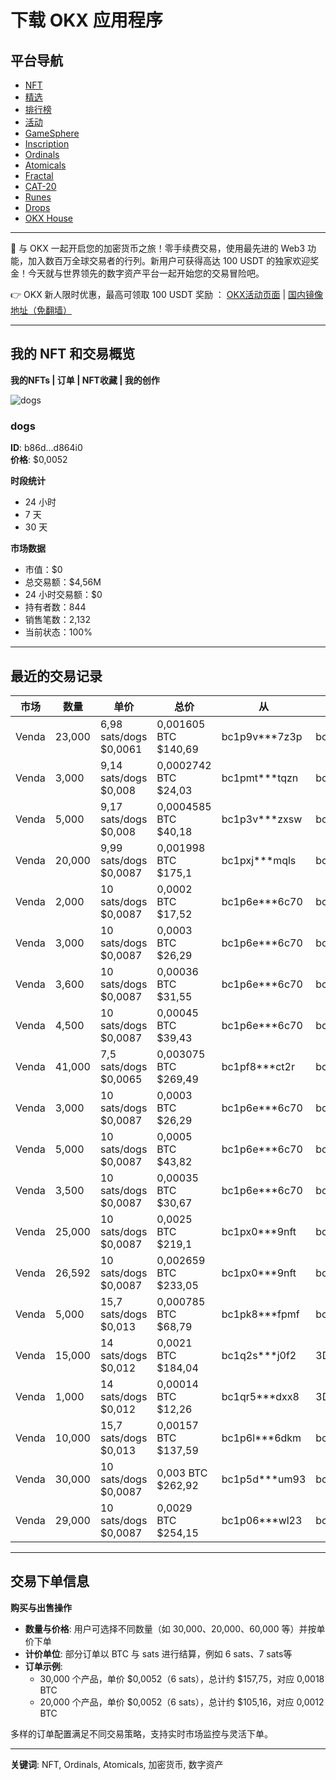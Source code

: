 # 下载 OKX 应用程序

## 平台导航

- [NFT](https://bit.ly/OKXe)
- [精选](https://bit.ly/OKXe)
- [排行榜](https://bit.ly/OKXe)
- [活动](https://bit.ly/OKXe)
- [GameSphere](https://bit.ly/OKXe)
- [Inscription](https://bit.ly/OKXe)
- [Ordinals](https://bit.ly/OKXe)
- [Atomicals](https://bit.ly/OKXe)
- [Fractal](https://bit.ly/OKXe)
- [CAT-20](https://bit.ly/OKXe)
- [Runes](https://bit.ly/OKXe)
- [Drops](https://bit.ly/OKXe)
- [OKX House](https://bit.ly/OKXe)

---

🚀 与 OKX 一起开启您的加密货币之旅！零手续费交易，使用最先进的 Web3 功能，加入数百万全球交易者的行列。新用户可获得高达 100 USDT 的独家欢迎奖金！今天就与世界领先的数字资产平台一起开始您的交易冒险吧。

👉 OKX 新人限时优惠，最高可领取 100 USDT 奖励 ： [OKX活动页面](https://bit.ly/OKXe) | [国内镜像地址（免翻墙）](https://bit.ly/OKXe)

---

## 我的 NFT 和交易概览

**我的NFTs | 订单 | NFT收藏 | 我的创作**

![dogs](https://www.jmhbdh.com/wp-content/img/9983741899.webp)

### dogs  
**ID**: b86d...d864i0  
**价格**: $0,0052  

**时段统计**  
- 24 小时  
- 7 天  
- 30 天  

**市场数据**  
- 市值：$0  
- 总交易额：$4,56M  
- 24 小时交易额：$0  
- 持有者数：844  
- 销售笔数：2,132  
- 当前状态：100%

---

## 最近的交易记录

| 市场    | 数量    | 单价                      | 总价                          | 从                | 到                | 时间                   |
| ------- | ------- | ------------------------- | ----------------------------- | ----------------- | ----------------- | ---------------------- |
| Venda   | 23,000  | 6,98 sats/dogs $0,0061     | 0,001605 BTC $140,69          | bc1p9v***7z3p     | bc1pms***2xm6     | 03/02/2025, 12:57       |
| Venda   | 3,000   | 9,14 sats/dogs $0,008      | 0,0002742 BTC $24,03          | bc1pmt***tqzn     | bc1pms***2xm6     | 30/01/2025, 12:14       |
| Venda   | 5,000   | 9,17 sats/dogs $0,008      | 0,0004585 BTC $40,18          | bc1p3v***zxsw     | bc1pfmrd3***hcpd   | 10/01/2025, 09:38       |
| Venda   | 20,000  | 9,99 sats/dogs $0,0087     | 0,001998 BTC $175,1           | bc1pxj***mqls     | bc1p22***ytca     | 14/12/2024, 13:03       |
| Venda   | 2,000   | 10 sats/dogs $0,0087       | 0,0002 BTC $17,52             | bc1p6e***6c70     | bc1ptf***e3dg     | 04/12/2024, 02:07       |
| Venda   | 3,000   | 10 sats/dogs $0,0087       | 0,0003 BTC $26,29             | bc1p6e***6c70     | bc1ptf***e3dg     | 04/12/2024, 01:57       |
| Venda   | 3,600   | 10 sats/dogs $0,0087       | 0,00036 BTC $31,55            | bc1p6e***6c70     | bc1ptf***e3dg     | 04/12/2024, 01:29       |
| Venda   | 4,500   | 10 sats/dogs $0,0087       | 0,00045 BTC $39,43            | bc1p6e***6c70     | bc1ptf***e3dg     | 04/12/2024, 01:10       |
| Venda   | 41,000  | 7,5 sats/dogs $0,0065      | 0,003075 BTC $269,49          | bc1pf8***ct2r     | bc1ptf***e3dg     | 03/12/2024, 11:35       |
| Venda   | 3,000   | 10 sats/dogs $0,0087       | 0,0003 BTC $26,29             | bc1p6e***6c70     | bc1ptf***e3dg     | 01/12/2024, 15:12       |
| Venda   | 5,000   | 10 sats/dogs $0,0087       | 0,0005 BTC $43,82             | bc1p6e***6c70     | bc1ptf***e3dg     | 01/12/2024, 14:26       |
| Venda   | 3,500   | 10 sats/dogs $0,0087       | 0,00035 BTC $30,67            | bc1p6e***6c70     | bc1pts***6tra     | 01/12/2024, 14:21       |
| Venda   | 25,000  | 10 sats/dogs $0,0087       | 0,0025 BTC $219,1             | bc1px0***9nft     | bc1pts***6tra     | 30/11/2024, 09:25       |
| Venda   | 26,592  | 10 sats/dogs $0,0087       | 0,002659 BTC $233,05           | bc1px0***9nft     | bc1pts***6tra     | 30/11/2024, 09:21       |
| Venda   | 5,000   | 15,7 sats/dogs $0,013      | 0,000785 BTC $68,79           | bc1pk8***fpmf     | bc1pgm***zl5t     | 29/11/2024, 22:40       |
| Venda   | 15,000  | 14 sats/dogs $0,012        | 0,0021 BTC $184,04            | bc1q2s***j0f2     | 3DL7HJ***g3FD     | 29/11/2024, 20:04       |
| Venda   | 1,000   | 14 sats/dogs $0,012        | 0,00014 BTC $12,26            | bc1qr5***dxx8     | 3DL7HJ***g3FD     | 29/11/2024, 19:31       |
| Venda   | 10,000  | 15,7 sats/dogs $0,013      | 0,00157 BTC $137,59           | bc1p6l***6dkm     | bc1p8c***xesf     | 29/11/2024, 16:51       |
| Venda   | 30,000  | 10 sats/dogs $0,0087       | 0,003 BTC $262,92             | bc1p5d***um93     | bc1pdu***y5uy     | 29/11/2024, 07:49       |
| Venda   | 29,000  | 10 sats/dogs $0,0087       | 0,0029 BTC $254,15            | bc1p06***wl23     | bc1pms***2xm6     | 29/11/2024, 07:49       |

---

## 交易下单信息

**购买与出售操作**  
- **数量与价格**: 用户可选择不同数量（如 30,000、20,000、60,000 等）并按单价下单  
- **计价单位**: 部分订单以 BTC 与 sats 进行结算，例如 6 sats、7 sats等  
- **订单示例**:  
  - 30,000 个产品，单价 $0,0052（6 sats），总计约 $157,75，对应 0,0018 BTC  
  - 20,000 个产品，单价 $0,0052（6 sats），总计约 $105,16，对应 0,0012 BTC  

多样的订单配置满足不同交易策略，支持实时市场监控与灵活下单。

---

**关键词**: NFT, Ordinals, Atomicals, 加密货币, 数字资产